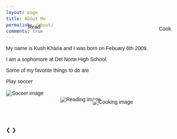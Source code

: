 ```yaml
---
layout: page
title: About Me
permalink: /about/
comments: true
---
```


My name is Kush Kharia and I was born on Febuary 6th 2009.

I am a sophomore at Del Norte High School. 

Some of my favorite things to do are 

<p>Play soccer</p>
<img src="{{site.baseurl}}/images/169544.jpg" alt="Soccer image" style="width:20%"/>


<style>
    .word {
        position: relative;
        height: 70px;
    }
    .books {
        position: absolute;
        top: 50%;
        left: 50%;
        transform: translate(-50%, -200%);
    }
    .text {
        position: absolute;
        top: 50%;
        left: 50%;
        transform: translate(-425%, -1530%);
    }
    .cook {
        position: absolute;
        top: 50%;
        left: 50%;
        transform: translate(30%, -160%);
    }
    .other {
        position: absolute;
        top: 50%;
        left: 50%;
        transform: translate(650%, -1500%);
    }
</style>


<body>
    <div class="word">
        <div class="books"><img src="{{site.baseurl}}/images/Books-and-Library.jpg" alt="Reading image" style="width:50%"/></div>
        <p class="text">Read</p>
        <div class="cook"><img src="{{site.baseurl}}/images/images.jpg" alt="Cooking image" style="width:100%"/></div>
        <p class="other">Cook</p>
    </div>
</body>


<head>
<meta name="viewport" content="width=device-width, initial-scale=1">
<style>
* {box-sizing: border-box}
body {font-family: Verdana, sans-serif; margin:0}
.mySlides {display: none}
img {vertical-align: middle;}

/* Slideshow container */
.slideshow-container {
  max-width: 1000px;
  position: relative;
  margin: auto;
}

/* Next & previous buttons */
.prev, .next {
  cursor: pointer;
  position: absolute;
  top: 50%;
  width: auto;
  padding: 16px;
  margin-top: -22px;
  color: white;
  font-weight: bold;
  font-size: 18px;
  transition: 0.6s ease;
  border-radius: 0 3px 3px 0;
  user-select: none;
}

/* Position the "next button" to the right */
.next {
  right: 0;
  border-radius: 3px 0 0 3px;
}

/* On hover, add a black background color with a little bit see-through */
.prev:hover, .next:hover {
  background-color: rgba(0,0,0,0.8);
}

/* Caption text */
.text {
  color: #f2f2f2;
  font-size: 15px;
  padding: 8px 12px;
  position: absolute;
  bottom: 8px;
  width: 100%;
  text-align: center;
}

/* Number text (1/3 etc) */
.numbertext {
  color: #f2f2f2;
  font-size: 12px;
  padding: 8px 12px;
  position: absolute;
  top: 0;
}

/* The dots/bullets/indicators */
.dot {
  cursor: pointer;
  height: 15px;
  width: 15px;
  margin: 0 2px;
  background-color: #bbb;
  border-radius: 50%;
  display: inline-block;
  transition: background-color 0.6s ease;
}

.active, .dot:hover {
  background-color: #717171;
}

/* Fading animation */
.fade {
  animation-name: fade;
  animation-duration: 1.5s;
}

@keyframes fade {
  from {opacity: .4} 
  to {opacity: 1}
}

/* On smaller screens, decrease text size */
@media only screen and (max-width: 300px) {
  .prev, .next,.text {font-size: 11px}
}
</style>
</head>
<body>

<div class="slideshow-container">

<div class="mySlides fade">
  <div class="numbertext">1 / 6</div>
  <img src="../images/images.jpg" style="width:50%">
  <div class="text">Caption Text</div>
</div>

<div class="mySlides fade">
  <div class="numbertext">2 / 6</div>
  <img src="../images/IMG_2207.jpg" style="width:50%">
  <div class="text">Caption Two</div>
</div>

<div class="mySlides fade">
  <div class="numbertext">3 / 6</div>
  <img src="../images/Books-and-Library.jpg" style="width:50%">
  <div class="text">Caption Three</div>
</div>

<div class="mySlides fade">
  <div class="numbertext">4 / 6</div>
  <img src="../images/169544.jpg" style="width:50%">
  <div class="text">Caption Three</div>
</div>

<div class="mySlides fade">
  <div class="numbertext">5 / 6</div>
  <img src="../images/Apple-Monkey-Bread-8-min-scaled.jpg" style="width:50%">
  <div class="text">Caption Three</div>
</div>

<a class="prev" onclick="plusSlides(-1)">❮</a>
<a class="next" onclick="plusSlides(1)">❯</a>

</div>
<br>

<div style="text-align:center">
  <span class="dot" onclick="currentSlide(1)"></span> 
  <span class="dot" onclick="currentSlide(2)"></span> 
  <span class="dot" onclick="currentSlide(3)"></span>
  <span class="dot" onclick="currentSlide(4)"></span>
  <span class="dot" onclick="currentSlide(5)"></span>
</div>

<script>
let slideIndex = 1;
showSlides(slideIndex);

function plusSlides(n) {
  showSlides(slideIndex += n);
}

function currentSlide(n) {
  showSlides(slideIndex = n);
}

function showSlides(n) {
  let i;
  let slides = document.getElementsByClassName("mySlides");
  let dots = document.getElementsByClassName("dot");
  if (n > slides.length) {slideIndex = 1}    
  if (n < 1) {slideIndex = slides.length}
  for (i = 0; i < slides.length; i++) {
    slides[i].style.display = "none";  
  }
  for (i = 0; i < dots.length; i++) {
    dots[i].className = dots[i].className.replace(" active", "");
  }
  slides[slideIndex-1].style.display = "block";  
  dots[slideIndex-1].className += " active";
}
</script>

</body>





<script src="https://utteranc.es/client.js"
        repo="ThePencilSharpener/kush2024"
        issue-term="pathname"
        theme="github-light"
        crossorigin="anonymous"
        async>
</script>